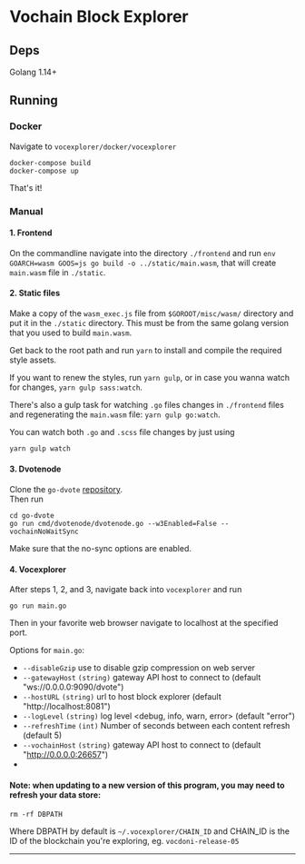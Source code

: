 # Vochain Block Explorer

## Deps

Golang 1.14+

## Running

### Docker

Navigate to `vocexplorer/docker/vocexplorer`
~~~
docker-compose build
docker-compose up
~~~
That's it!

### Manual

#### 1. Frontend

On the commandline navigate into the directory `./frontend` and run `env GOARCH=wasm GOOS=js go build -o ../static/main.wasm`, that will create `main.wasm` file in `./static`.

#### 2. Static files

Make a copy of the `wasm_exec.js` file from `$GOROOT/misc/wasm/` directory and put it in the `./static` directory.  This must be from the same golang version that you used to build `main.wasm`.

Get back to the root path and run `yarn` to install and compile the required style assets.

If you want to renew the styles, run `yarn gulp`, or in case you wanna watch for changes, `yarn gulp sass:watch`.

There's also a gulp task for watching `.go` files changes in `./frontend` files and regenerating the `main.wasm` file: `yarn gulp go:watch`.

You can watch both `.go` and `.scss` file changes by just using

~~~bash
yarn gulp watch
~~~

#### 3. Dvotenode

Clone the `go-dvote` [repository](https://gitlab.com/vocdoni/go-dvote).  
Then run 
~~~
cd go-dvote
go run cmd/dvotenode/dvotenode.go --w3Enabled=False --vochainNoWaitSync 
~~~
Make sure that the no-sync options are enabled.

#### 4. Vocexplorer

After steps 1, 2, and 3, navigate back into `vocexplorer` and run
~~~ 
go run main.go
~~~ 
Then in your favorite web browser navigate to localhost at the specified port.

Options for `main.go`:
- `--disableGzip`          use to disable gzip compression on web server
- `--gatewayHost` `(string)`   gateway API host to connect to (default "ws://0.0.0.0:9090/dvote")
- `--hostURL` `(string)`       url to host block explorer (default "http://localhost:8081")
- `--logLevel` `(string)`      log level <debug, info, warn, error> (default "error")
- `--refreshTime` `(int)`      Number of seconds between each content refresh (default 5)
- `--vochainHost` `(string)`   gateway API host to connect to (default "http://0.0.0.0:26657")
- 
#### Note: when updating to a new version of this program, you may need to refresh your data store:
~~~
rm -rf DBPATH
~~~ 
Where DBPATH by default is 
`~/.vocexplorer/CHAIN_ID`
and CHAIN_ID is the ID of the blockchain you're exploring, eg. `vocdoni-release-05`

----
